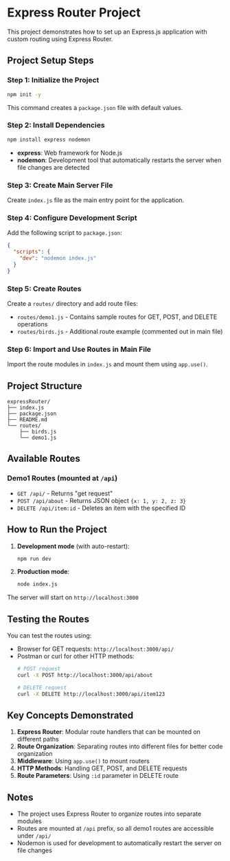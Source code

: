 # Express Router Project

This project demonstrates how to set up an Express.js application with custom routing using Express Router.

## Project Setup Steps

### Step 1: Initialize the Project
```bash
npm init -y
```
This command creates a `package.json` file with default values.

### Step 2: Install Dependencies
```bash
npm install express nodemon
```
- **express**: Web framework for Node.js
- **nodemon**: Development tool that automatically restarts the server when file changes are detected

### Step 3: Create Main Server File
Create `index.js` file as the main entry point for the application.

### Step 4: Configure Development Script
Add the following script to `package.json`:
```json
{
  "scripts": {
    "dev": "nodemon index.js"
  }
}
```

### Step 5: Create Routes
Create a `routes/` directory and add route files:
- `routes/demo1.js` - Contains sample routes for GET, POST, and DELETE operations
- `routes/birds.js` - Additional route example (commented out in main file)

### Step 6: Import and Use Routes in Main File
Import the route modules in `index.js` and mount them using `app.use()`.

## Project Structure
```
expressRouter/
├── index.js
├── package.json
├── README.md
└── routes/
    ├── birds.js
    └── demo1.js
```

## Available Routes

### Demo1 Routes (mounted at `/api`)
- `GET /api/` - Returns "get request"
- `POST /api/about` - Returns JSON object `{x: 1, y: 2, z: 3}`
- `DELETE /api/item:id` - Deletes an item with the specified ID

## How to Run the Project

1. **Development mode** (with auto-restart):
   ```bash
   npm run dev
   ```

2. **Production mode**:
   ```bash
   node index.js
   ```

The server will start on `http://localhost:3000`

## Testing the Routes

You can test the routes using:
- Browser for GET requests: `http://localhost:3000/api/`
- Postman or curl for other HTTP methods:
  ```bash
  # POST request
  curl -X POST http://localhost:3000/api/about
  
  # DELETE request
  curl -X DELETE http://localhost:3000/api/item123
  ```

## Key Concepts Demonstrated

1. **Express Router**: Modular route handlers that can be mounted on different paths
2. **Route Organization**: Separating routes into different files for better code organization
3. **Middleware**: Using `app.use()` to mount routers
4. **HTTP Methods**: Handling GET, POST, and DELETE requests
5. **Route Parameters**: Using `:id` parameter in DELETE route

## Notes

- The project uses Express Router to organize routes into separate modules
- Routes are mounted at `/api` prefix, so all demo1 routes are accessible under `/api/`
- Nodemon is used for development to automatically restart the server on file changes
